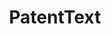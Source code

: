 ---
code: https://github.com/sam-arts/smj_code
contributors: Sam Arts, Bruno Cassiman, Juan Carlos Gomez
cost: None
description: 'We provide open access to the code and data to calculate the text-based
  similarity between any two utility patents granted by the United States Patent and
  Trademark Office between 1976 and 2013, or between any two patent portfolios '
last_edit: Mon, 19 Jun 2023 16:35:46 GMT
location: https://dataverse.harvard.edu/dataverse/patenttext
open_access: 'FALSE'
related_projects:
  superceded by:
  - patent_text_new_measures
related_publications: 10.1002/smj.2699
shortname: patenttext
tags:
- patent
- keywords
- matching
- text mining
- patent classification
- technological similarity
title: PatentText
uuid: 30103a08-e0fb-4a5f-9fc3-25bf48ca2f72
versioning: 'FALSE'
---